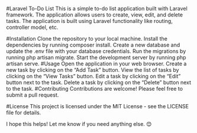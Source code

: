 #Laravel To-Do List
This is a simple to-do list application built with Laravel framework. The application allows users to create, view, edit, and delete tasks. The application is built using Laravel functionality like routing, controller model, etc.

#Installation
Clone the repository to your local machine.
Install the dependencies by running composer install.
Create a new database and update the .env file with your database credentials.
Run the migrations by running php artisan migrate.
Start the development server by running php artisan serve.
#Usage
Open the application in your web browser.
Create a new task by clicking on the “Add Task” button.
View the list of tasks by clicking on the “View Tasks” button.
Edit a task by clicking on the “Edit” button next to the task.
Delete a task by clicking on the “Delete” button next to the task.
#Contributing
Contributions are welcome! Please feel free to submit a pull request.

#License
This project is licensed under the MIT License - see the LICENSE file for details.

I hope this helps! Let me know if you need anything else. 😊

